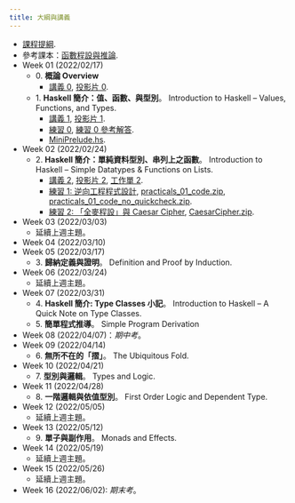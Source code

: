 ```yaml
---
title: 大綱與講義
---
```


* [課程提綱](../assets/syllabus.pdf).
* 參考課本：[函數程設與推論](../assets/fpbook.pdf).
* Week 01 (2022/02/17)
  * 0\. **概論 Overview**
    * [講義 0](../assets/handouts_00.pdf), [投影片 0](../assets/slides_00.pdf).
  * 1\. **Haskell 簡介：值、函數、與型別**。
    Introduction to Haskell – Values, Functions, and Types.
    * [講義 1](../assets/handouts_01.pdf), [投影片 1](../assets/slides_01.pdf).
    * [練習 0](../assets/practicals_00.pdf), [練習 0 參考解答](../assets/practicals_00_sols.pdf).
    * [MiniPrelude.hs](../assets/MiniPrelude.hs).
* Week 02 (2022/02/24)
  * 2\. **Haskell 簡介：單純資料型別、串列上之函數**。
    Introduction to Haskell – Simple Datatypes & Functions on Lists.
    * [講義 2](../assets/handouts_02.pdf), [投影片 2](../assets/slides_02.pdf), [工作單 2](../assets/work_sheet_02.pdf).
    * [練習 1: 逆向工程程式設計](../assets/practicals_01.pdf), [practicals_01_code.zip](../assets/practicals_01_code.zip), [practicals_01_code_no_quickcheck.zip](../assets/practicals_01_code_no_quickcheck.zip).
    * [練習 2: 「全麥程設」與 Caesar Cipher](../assets/practicals_02.pdf), [CaesarCipher.zip](../assets/CaesarCipher.zip).
* Week 03 (2022/03/03)
  * 延續上週主題。
* Week 04 (2022/03/10)
* Week 05 (2022/03/17)
  * 3\. **歸納定義與證明**。
    Definition and Proof by Induction.
* Week 06 (2022/03/24)
  * 延續上週主題。
* Week 07 (2022/03/31)
  * 4\. **Haskell 簡介: Type Classes 小記**。
    Introduction to Haskell – A Quick Note on Type Classes.
  * 5\. **簡單程式推導**。
    Simple Program Derivation
* Week 08 (2022/04/07)：*期中考*。
* Week 09 (2022/04/14)
  * 6\. **無所不在的「摺」**。
    The Ubiquitous Fold.
* Week 10 (2022/04/21)
  * 7\. **型別與邏輯**。
    Types and Logic.
* Week 11 (2022/04/28)
  * 8\. **一階邏輯與依值型別**。
    First Order Logic and Dependent Type.
* Week 12 (2022/05/05)
  * 延續上週主題。
* Week 13 (2022/05/12)
  * 9\. **單子與副作用**。
    Monads and Effects.
* Week 14 (2022/05/19)
  * 延續上週主題。
* Week 15 (2022/05/26)
  * 延續上週主題。
* Week 16 (2022/06/02): *期末考*。
